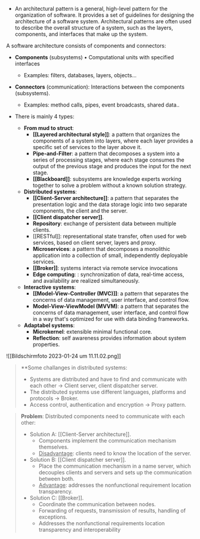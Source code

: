 - An architectural pattern is a general, high-level pattern for the organization of software. It provides a set of guidelines for designing the architecture of a software system. Architectural patterns are often used to describe the overall structure of a system, such as the layers, components, and interfaces that make up the system.

A software architecture consists of components and connectors:
- **Components** (subsystems) • Computational units with specified interfaces 
	- Examples: filters, databases, layers, objects...
- **Connectors** (communication): Interactions between the components (subsystems).
	- Examples: method calls, pipes, event broadcasts, shared data..


- There is mainly 4 types:
	- **From mud to struct**:
		- **[[Layered architectural style]]**: a pattern that organizes the components of a system into layers, where each layer provides a specific set of services to the layer above it.
		- **Pipe-and-Filter**: a pattern that decomposes a system into a series of processing stages, where each stage consumes the output of the previous stage and produces the input for the next stage.
		- **[[Blackboard]]**: subsystems are knowledge experts working together to solve a problem without a known solution strategy.
	- **Distributed systems**:
		- **[[Client-Server architecture]]**: a pattern that separates the presentation logic and the data storage logic into two separate components, the client and the server.
		- **[[Client dispatcher server]]**.
		- **Repository**: exchange of persistent data between multiple clients.
		- [[RESTful]]: representational state transfer, often used for web services, based on client server, layers and proxy.
		- **Microservices**: a pattern that decomposes a monolithic application into a collection of small, independently deployable services.
		- **[[Broker]]**: systems interact via remote service invocations
		- **Edge computing**: : synchronization of data, real-time access, and availability are realized simultaneously.
	- **Interactive systems**:
		- **[[Model-View-Controller (MVC)]]**: a pattern that separates the concerns of data management, user interface, and control flow.
		- **Model-View-ViewModel (MVVM)**: a pattern that separates the concerns of data management, user interface, and control flow in a way that's optimized for use with data binding frameworks.
	- **Adaptabel systems**:
		- **Microkernel**: extensible minimal functional core.
		- **Reflection**: self awareness provides information about system properties.

![[Bildschirm­foto 2023-01-24 um 11.11.02.png]]


> **Some challanges in distributed systems:
> 	- Systems are distributed and have to find and communicate with each other 
> 	→ Client server, client dispatcher server.
> 	- The distributed systems use different languages, platforms and protocols
> 	→ Broker.
> 	- Access control, authentication and encryption
> 	→ Proxy pattern.


> **Problem**:
> Distributed components need to communicate with each other:
> - Solution A: [[Client-Server architecture]].
> 	- Components implement the communication mechanism themselves.
> 	- <u>Disadvantage</u>: clients need to know the location of the server.
> - Solution B: [[Client dispatcher server]].
> 	- Place the communication mechanism in a name server, which decouples clients and servers and sets up the communication between both.
> 	- <u>Advantage</u>: addresses the nonfunctional requirement location transparency.
> - Solution C: [[Broker]].
> 	- Coordinate the communication between nodes.
> 	- Forwarding of requests, transmission of results, handling of exceptions.
> 	- Addresses the nonfunctional requirements location transparency and interoperability